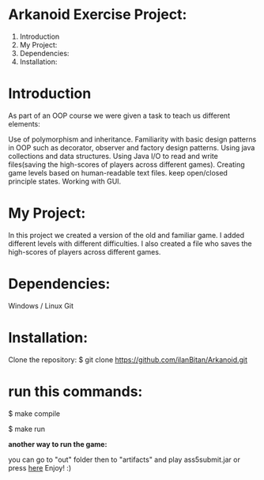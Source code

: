 # Arkanoid Exercise Project:
1. Introduction
2. My Project:
3. Dependencies:
4. Installation:
# Introduction
As part of an OOP course we were given a task to teach us different elements:

Use of polymorphism and inheritance.
Familiarity with basic design patterns in OOP such as decorator, observer and factory design patterns.
Using java collections and data structures.
Using Java I/O to read and write files(saving the high-scores of players across different games).
Creating game levels based on human-readable text files.
keep open/closed principle states.
Working with GUI.
# My Project:
In this project we created a version of the old and familiar game. I added different levels with different difficulties. I also created a file who saves the high-scores of players across different games.

# Dependencies:
Windows / Linux
Git
# Installation:
Clone the repository:
$ git clone https://github.com/ilanBitan/Arkanoid.git
# run this commands:
$ make compile

$ make run

**another way to run the game:**

you can go to "out" folder then to "artifacts" and play ass5submit.jar 
or press [here](https://github.com/ilanBitan/Arkanoid/tree/main/out/artifacts/ass5submit_jar)
Enjoy! :)
